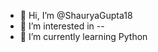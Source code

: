 - 👋 Hi, I’m @ShauryaGupta18
- 👀 I’m interested in --
- 🌱 I’m currently learning Python


<!---
ShauryaGupta18/ShauryaGupta18 is a ✨ special ✨ repository because its `README.md` (this file) appears on your GitHub profile.
You can click the Preview link to take a look at your changes.
--->
